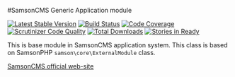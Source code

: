 #SamsonCMS Generic Application module

[![Latest Stable Version](https://poser.pugx.org/samsoncms/application/v/stable.svg)](https://packagist.org/packages/samsoncms/application)
[![Build Status](https://scrutinizer-ci.com/g/samsoncms/application/badges/build.png?b=master)](https://scrutinizer-ci.com/g/samsoncms/application/build-status/master)
[![Code Coverage](https://scrutinizer-ci.com/g/samsoncms/application/badges/coverage.png?b=master)](https://scrutinizer-ci.com/g/samsoncms/application/?branch=master)
[![Scrutinizer Code Quality](https://scrutinizer-ci.com/g/samsoncms/application/badges/quality-score.png?b=master)](https://scrutinizer-ci.com/g/samsoncms/application/?branch=master) 
[![Total Downloads](https://poser.pugx.org/samsoncms/application/downloads.svg)](https://packagist.org/packages/samsoncms/application)
[![Stories in Ready](https://badge.waffle.io/samsoncms/application.png?label=ready&title=Ready)](https://waffle.io/samsoncms/application)


This is base module in SamsonCMS application system. This class is based on SamsonPHP
```samson\core\ExternalModule``` class.


[SamsonCMS official web-site](samsoncms.com)
